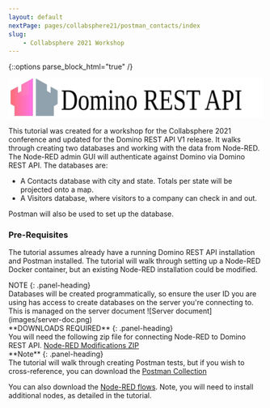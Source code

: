```yaml
---
layout: default
nextPage: pages/collabsphere21/postman_contacts/index
slug:
    - Collabsphere 2021 Workshop
---
```


{::options parse_block_html="true" /}

![Domino REST API](../../images/HCL_KEEP_lightmode_horiz.svg "Domino REST API")

This tutorial was created for a workshop for the Collabsphere 2021 conference and updated for the Domino REST API V1 release. It walks through creating two databases and working with the data from Node-RED. The Node-RED admin GUI will authenticate against Domino via Domino REST API. The databases are:

- A Contacts database with city and state. Totals per state will be projected onto a map.
- A Visitors database, where visitors to a company can check in and out.

Postman will also be used to set up the database.

### Pre-Requisites
The tutorial assumes already have a running Domino REST API installation and Postman installed. The tutorial will walk through setting up a Node-RED Docker container, but an existing Node-RED installation could be modified.

<div class="panel panel-warning">
NOTE
{: .panel-heading}
<div class="panel-body">
Databases will be created programmatically, so ensure the user ID you are using has access to create databases on the server you're connecting to. This is managed on the server document
![Server document](images/server-doc.png)
</div>
</div>

<div class="panel panel-info">
**DOWNLOADS REQUIRED**
{: .panel-heading}
<div class="panel-body">
You will need the following zip file for connecting Node-RED to Domino REST API.
<a href="../collabsphere21/downloads/DOMINORESTAPI-NODE-RED.zip">Node-RED Modifications ZIP</a>
</div>
</div>

<div class="panel panel-warning">
**Note**
{: .panel-heading}
<div class="panel-body">
The tutorial will walk through creating Postman tests, but if you wish to cross-reference, you can download the <a href="../collabsphere21/downloads/collabsphere.postman_collection.json" target="_new">Postman Collection</a>

You can also download the <a href="../collabsphere21/downloads/flows.json" target="_new">Node-RED flows</a>. Note, you will need to install additional nodes, as detailed in the tutorial.
</div>
</div>